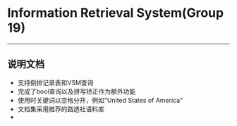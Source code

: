 # Information Retrieval System(Group 19)


----------

## 说明文档 ##

- 支持倒排记录表和VSM查询
- 完成了bool查询以及拼写矫正作为额外功能
- 使用时关键词以空格分开，例如"United States of America"
- 文档集采用推荐的路透社语料库
- 